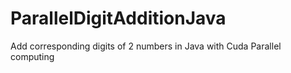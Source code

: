 # ParallelDigitAdditionJava

Add corresponding digits of 2 numbers in Java with Cuda Parallel computing
